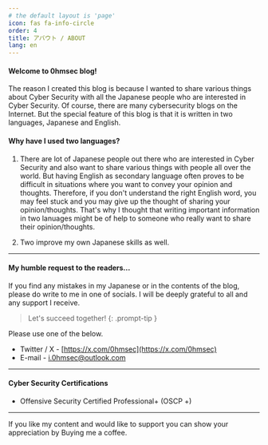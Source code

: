 ```yaml
---
# the default layout is 'page'
icon: fas fa-info-circle
order: 4
title: アバウト / ABOUT
lang: en
---
```


#### Welcome to 0hmsec blog!

The reason I created this blog is because I wanted to share various things about Cyber Security with all the Japanese people who are interested in Cyber Security. Of course, there are many cybersecurity blogs on the Internet. But the special feature of this blog is that it is written in two languages, Japanese and English.

#### Why have I used two languages?

1. There are lot of Japanese people out there who are interested in Cyber Security and also want to share various things with people all over the world. But having English as secondary language often proves to be difficult in situations where you want to convey your opinion and thoughts. Therefore, if you don't understand the right English word, you may feel stuck and you may give up the thought of sharing your opinion/thoughts. That's why I thought that writing important information in two lanuages might be of help to someone who really want to share their opinion/thoughts.

2. Two improve my own Japanese skills as well.

---

#### My humble request to the readers...

If you find any mistakes in my Japanese or in the contents of the blog, please do write to me in one of socials. I will be deeply grateful to all and any support I receive.

>Let's succeed together!
{: .prompt-tip }

Please use one of the below.

- Twitter / X - [https://x.com/0hmsec](https://x.com/0hmsec)
- E-mail - <a href="mailto:i.0hmsec@outlook.com">i.0hmsec@outlook.com</a>

---

#### Cyber Security Certifications
- Offensive Security Certified Professional+ (OSCP +)

---

If you like my content and would like to support you can show your appreciation by Buying me a coffee.</p>
<script type="text/javascript" src="https://cdnjs.buymeacoffee.com/1.0.0/button.prod.min.js" data-name="bmc-button" data-slug="0hmsec" data-color="#FFDD00" data-emoji=""  data-font="Cookie" data-text="Buy me a coffee" data-outline-color="#000000" data-font-color="#000000" data-coffee-color="#ffffff" ></script>